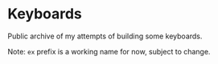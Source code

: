 # Keyboards

Public archive of my attempts of building some keyboards.

Note: `ex` prefix is a working name for now, subject to change.
